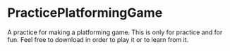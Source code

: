 # PracticePlatformingGame
A practice for making a platforming game. This is only for practice and for fun. Feel free to download in order to play it or to learn from it.
